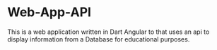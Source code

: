 # Web-App-API
This is a web application written in Dart Angular to that uses an api to display information from a Database for educational purposes. 
